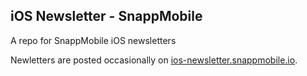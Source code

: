 ## iOS Newsletter - SnappMobile

A repo for SnappMobile iOS newsletters 

Newletters are posted occasionally on [ios-newsletter.snappmobile.io](https://ios-newsletter.snappmobile.io/).
